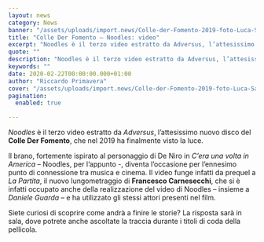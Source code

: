 ```yaml
---
layout: news
category: News
banner: "/assets/uploads/import.news/Colle-der-Fomento-2019-foto-Luca-Salticchioli-1024x680.jpg"
title: "Colle Der Fomento – Noodles: video"
excerpt: "Noodles è il terzo video estratto da Adversus, l’attesissimo nuovo disco del Colle Der Fomento, che nel 2019 ha finalmente visto la luce. Il brano, fortemente ispirato al personaggio di De Niro in C’era una volta in America – Noodles, per l’appunto -, diventa l’occasione per l’ennesimo punto di connessione tra musica e cinema. Il [&hellip"
quote: ""
description: "Noodles è il terzo video estratto da Adversus, l’attesissimo nuovo disco del Colle Der Fomento, che nel 2019 ha finalmente visto la luce. Il brano, fortemente ispirato al personaggio di De Niro in C’era una volta in America – Noodles, per l’appunto -, diventa l’occasione per l’ennesimo punto di connessione tra musica e cinema. Il [&hellip"
keywords: ""
date: 2020-02-22T00:00:00.000+01:00
author: "Riccardo Primavera"
cover: "/assets/uploads/import.news/Colle-der-Fomento-2019-foto-Luca-Salticchioli-1024x680.jpg"
pagination:
  enabled: true

---
```


_Noodles_ è il terzo video estratto da _Adversus_, l’attesissimo nuovo disco del **Colle Der Fomento**, che nel 2019 ha finalmente visto la luce.

Il brano, fortemente ispirato al personaggio di De Niro in _C’era una volta in America_ – Noodles, per l’appunto -, diventa l’occasione per l’ennesimo punto di connessione tra musica e cinema. Il video funge infatti da prequel a _La Partita_, il nuovo lungometraggio di **Francesco Carnesecchi**, che si è infatti occupato anche della realizzazione del video di Noodles – insieme a _Daniele Guarda_ – e ha utilizzato gli stessi attori presenti nel film.

Siete curiosi di scoprire come andrà a finire le storie? La risposta sarà in sala, dove potrete anche ascoltate la traccia durante i titoli di coda della pellicola.